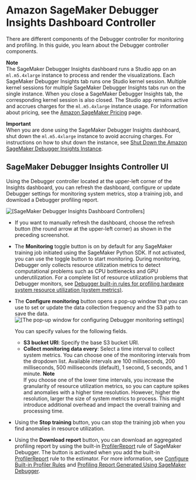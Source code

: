 # Amazon SageMaker Debugger Insights Dashboard Controller<a name="debugger-on-studio-insights-controllers"></a>

There are different components of the Debugger controller for monitoring and profiling\. In this guide, you learn about the Debugger controller components\.

**Note**  
The SageMaker Debugger Insights dashboard runs a Studio app on an `ml.m5.4xlarge` instance to process and render the visualizations\. Each SageMaker Debugger Insights tab runs one Studio kernel session\. Multiple kernel sessions for multiple SageMaker Debugger Insights tabs run on the single instance\. When you close a SageMaker Debugger Insights tab, the corresponding kernel session is also closed\. The Studio app remains active and accrues charges for the `ml.m5.4xlarge` instance usage\. For information about pricing, see the [Amazon SageMaker Pricing](http://aws.amazon.com/sagemaker/pricing/) page\.

**Important**  
When you are done using the SageMaker Debugger Insights dashboard, shut down the `ml.m5.4xlarge` instance to avoid accruing charges\. For instructions on how to shut down the instance, see [Shut Down the Amazon SageMaker Debugger Insights Instance](debugger-on-studio-insights-close.md)\.

## SageMaker Debugger Insights Controller UI<a name="debugger-on-studio-insights-controller"></a>

Using the Debugger controller located at the upper\-left corner of the Insights dashboard, you can refresh the dashboard, configure or update Debugger settings for monitoring system metrics, stop a training job, and download a Debugger profiling report\.

![\[SageMaker Debugger Insights Dashboard Controllers\]](http://docs.aws.amazon.com/sagemaker/latest/dg/images/debugger/debugger-studio-insights-refresh.png)
+ If you want to manually refresh the dashboard, choose the refresh button \(the round arrow at the upper\-left corner\) as shown in the preceding screenshot\. 
+ The **Monitoring** toggle button is on by default for any SageMaker training job initiated using the SageMaker Python SDK\. If not activated, you can use the toggle button to start monitoring\. During monitoring, Debugger only collects resource utilization metrics to detect computational problems such as CPU bottlenecks and GPU underutilization\. For a complete list of resource utilization problems that Debugger monitors, see [Debugger built\-in rules for profiling hardware system resource utilization \(system metrics\)](debugger-built-in-rules.md#built-in-rules-monitoring)\.
+ The **Configure monitoring** button opens a pop\-up window that you can use to set or update the data collection frequency and the S3 path to save the data\.   
![\[The pop-up window for configuring Debugger monitoring settings\]](http://docs.aws.amazon.com/sagemaker/latest/dg/images/debugger/debugger-studio-enable-profiling-2.png)

  You can specify values for the following fields\.
  + **S3 bucket URI**: Specify the base S3 bucket URI\.
  + **Collect monitoring data every**: Select a time interval to collect system metrics\. You can choose one of the monitoring intervals from the dropdown list\. Available intervals are 100 milliseconds, 200 milliseconds, 500 milliseconds \(default\), 1 second, 5 seconds, and 1 minute\. 
**Note**  
If you choose one of the lower time intervals, you increase the granularity of resource utilization metrics, so you can capture spikes and anomalies with a higher time resolution\. However, higher the resolution, larger the size of system metrics to process\. This might introduce additional overhead and impact the overall training and processing time\.
+ Using the **Stop training** button, you can stop the training job when you find anomalies in resource utilization\.
+ Using the **Download report** button, you can download an aggregated profiling report by using the built\-in [ProfilerReport](https://docs.aws.amazon.com/sagemaker/latest/dg/debugger-built-in-rules.html#profiler-report) rule of SageMaker Debugger\. The button is activated when you add the built\-in [ProfilerReport](https://docs.aws.amazon.com/sagemaker/latest/dg/debugger-built-in-rules.html#profiler-report) rule to the estimator\. For more information, see [Configure Built\-in Profiler Rules](https://docs.aws.amazon.com/sagemaker/latest/dg/use-debugger-built-in-profiler-rules.html) and [Profiling Report Generated Using SageMaker Debugger](https://docs.aws.amazon.com/sagemaker/latest/dg/debugger-profiling-report.html)\.